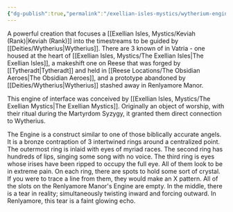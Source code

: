 ```yaml
---
{"dg-publish":true,"permalink":"/exellian-isles-mystics/wytherium-engine/"}
---
```


A powerful creation that focuses a [[Exellian Isles, Mystics/Keviah (Rank)\|Keviah (Rank)]] into the timestreams to be guided by [[Deities/Wytherius\|Wytherius]]. There are 3 known of in Vatria - one housed at the heart of [[Exellian Isles, Mystics/The Exellian Isles\|The Exellian Isles]], a makeshift one on Reese that was forged by [[Tytheradt\|Tytheradt]] and held in [[Reese Locations/The Obsidian Aeroes\|The Obsidian Aeroes]], and a prototype abandoned by [[Deities/Wytherius\|Wytherius]] stashed away in Renlyamore Manor.

This engine of interface was conceived by [[Exellian Isles, Mystics/The Exellian Mystics\|The Exellian Mystics]]. Originally an object of worship, with their ritual during the Martyrdom Syzygy, it granted them direct connection to Wytherius. 

The Engine is a construct similar to one of those biblically accurate angels. It is a bronze contraption of 3 intertwined rings around a centralized point. The outermost ring is inlaid with eyes of myriad races. The second ring has hundreds of lips, singing some song with no voice. The third ring is eyes whose irises have been ripped to occupy the full eye. All of them look to be in extreme pain. On each ring, there are spots to hold some sort of crystal. If you were to trace a line from them, they would make an X pattern. All of the slots on the Renlyamore Manor's Engine are empty. In the middle, there is a tear in reality; simultaneously twisting inward and forcing outward. In Renlyamore, this tear is a faint glowing echo.

